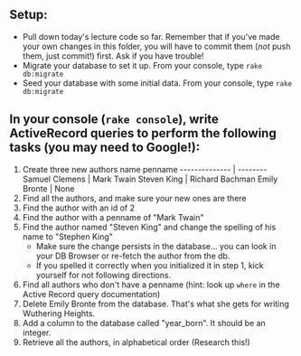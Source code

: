 ## Setup:

- Pull down today's lecture code so far.  Remember that if you've made your own changes in this folder, you will have to commit them (_not_ push them, just commit!) first.  Ask if you have trouble!
- Migrate your database to set it up.  From your console, type `rake db:migrate`
- Seed your database with some initial data.  From your console, type `rake db:migrate`

## In your console (`rake console`), write ActiveRecord queries to perform the following tasks (you may need to Google!):


1. Create three new authors
           name      penname
    -------------- | --------
    Samuel Clemens | Mark Twain
    Steven King    | Richard Bachman
    Emily Bronte   | None
2. Find all the authors, and make sure your new ones are there
3. Find the author with an id of 2
4. Find the author with a penname of "Mark Twain"
5. Find the author named "Steven King" and change the spelling of his name to "Stephen King"
    - Make sure the change persists in the database... you can look in your DB Browser or re-fetch the author from the db.
    - If you spelled it correctly when you initialized it in step 1, kick yourself for not following directions.
6. Find all authors who don't have a penname (hint: look up `where` in the Active Record query documentation)
7. Delete Emily Bronte from the database.  That's what she gets for writing Wuthering Heights.
8. Add a column to the database called "year_born".  It should be an integer.
9. Retrieve all the authors, in alphabetical order (Research this!)

